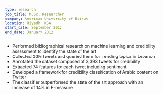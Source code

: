 ```yaml
---
type: research
job_title: M.Sc. Researcher
company: American University of Beirut
location: Riyadh, KSA
start_date: September 2012
end_date: January 2012
---
```


- Performed bibliographical research on machine learning and credibility assessment
to identify the state of the art
- Collected 36M tweets and queried them for trending topics in Lebanon
- Annotated the dataset composed of 3,393 tweets for credibility
- Extracted 74 features for each tweet including sentiment
- Developed a framework for credibility classification of Arabic content on Twitter
- The classifier outperformed the state of the art approach with an increase of 14% in F-measure
